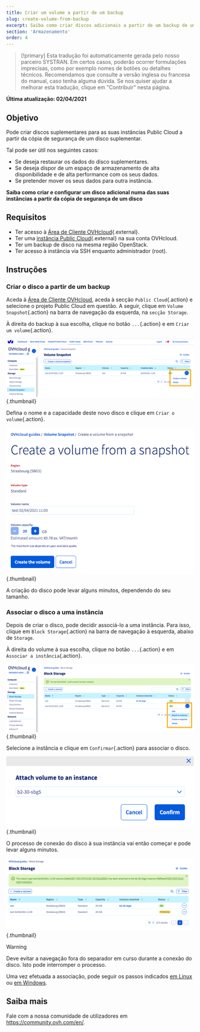 ```yaml
---
title: Criar um volume a partir de um backup
slug: create-volume-from-backup
excerpt: Saiba como criar discos adicionais a partir de um backup de um disco suplementar
section: 'Armazenamento'
order: 4
---
```


> [!primary]
> Esta tradução foi automaticamente gerada pelo nosso parceiro SYSTRAN. Em certos casos, poderão ocorrer formulações imprecisas, como por exemplo nomes de botões ou detalhes técnicos. Recomendamos que consulte a versão inglesa ou francesa do manual, caso tenha alguma dúvida. Se nos quiser ajudar a melhorar esta tradução, clique em "Contribuir" nesta página.
>

**Última atualização: 02/04/2021**

## Objetivo

Pode criar discos suplementares para as suas instâncias Public Cloud a partir da cópia de segurança de um disco suplementar.

Tal pode ser útil nos seguintes casos:

- Se deseja restaurar os dados do disco suplementares.
- Se deseja dispor de um espaço de armazenamento de alta disponibilidade e de alta performance com os seus dados.
- Se pretender mover os seus dados para outra instância.

**Saiba como criar e configurar um disco adicional numa das suas instâncias a partir da cópia de segurança de um disco**

## Requisitos

- Ter acesso à [Área de Cliente OVHcloud](https://www.ovh.com/auth/?action=gotomanager&from=https://www.ovh.pt/&ovhSubsidiary=pt){.external}.
- Ter uma [instância Public Cloud](https://www.ovhcloud.com/pt/public-cloud/){.external} na sua conta OVHcloud.
- Ter um backup de disco na mesma região OpenStack.
- Ter acesso à instância via SSH enquanto administrador (root).

## Instruções

### Criar o disco a partir de um backup

Aceda à [Área de Cliente OVHcloud](https://www.ovh.com/auth/?action=gotomanager&from=https://www.ovh.pt/&ovhSubsidiary=pt), aceda à secção `Public Cloud`{.action} e selecione o projeto Public Cloud em questão. A seguir, clique em `Volume Snapshot`{.action} na barra de navegação da esquerda, na `secção Storage`.

À direita do backup à sua escolha, clique no botão `...`{.action} e em `Criar um volume`{.action}.

![criar](images/volume01.png){.thumbnail}

Defina o nome e a capacidade deste novo disco e clique em `Criar o volume`{.action}.

![criar](images/volume02.png){.thumbnail}

A criação do disco pode levar alguns minutos, dependendo do seu tamanho.

### Associar o disco a uma instância

Depois de criar o disco, pode decidir associá-lo a uma instância. Para isso, clique em `Block Storage`{.action} na barra de navegação à esquerda, abaixo de `Storage`.

À direita do volume à sua escolha, clique no botão `...`{.action} e em `Associar a instância`{.action}.

![associar volume](images/volume03.png){.thumbnail}

Selecione a instância e clique em `Confirmar`{.action} para associar o disco.

![associar volume](images/volume04.png){.thumbnail}

O processo de conexão do disco à sua instância vai então começar e pode levar alguns minutos.

![associar volume](images/volume05.png){.thumbnail}

> [!warning]
Deve evitar a navegação fora do separador em curso durante a conexão do disco. Isto pode interromper o processo.
>

Uma vez efetuada a associação, pode seguir os passos indicados [em Linux](../criar_e_configurar_um_disco_suplementar_numa_instancia/#utilizando-o-linux) ou [em Windows](../criar_e_configurar_um_disco_suplementar_numa_instancia/#utilizando-o-windows).

## Saiba mais

Fale com a nossa comunidade de utilizadores em <https://community.ovh.com/en/>.
